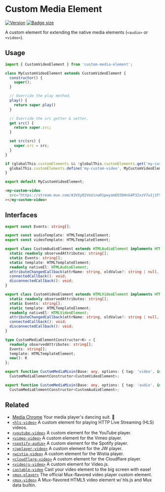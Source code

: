 # Custom Media Element

[![Version](https://img.shields.io/npm/v/custom-media-element?style=flat-square)](https://www.npmjs.com/package/custom-media-element) 
[![Badge size](https://img.badgesize.io/https://cdn.jsdelivr.net/npm/custom-media-element/+esm?compression=gzip&label=gzip&style=flat-square)](https://cdn.jsdelivr.net/npm/custom-media-element/+esm)

A custom element for extending the native media elements (`<audio>` or `<video>`).


## Usage

```js
import { CustomVideoElement } from 'custom-media-element';

class MyCustomVideoElement extends CustomVideoElement {
  constructor() {
    super();
  }

  // Override the play method.
  play() {
    return super.play()
  }

  // Override the src getter & setter.
  get src() {
    return super.src;
  }

  set src(src) {
    super.src = src;
  }
}

if (globalThis.customElements && !globalThis.customElements.get('my-custom-video')) {
  globalThis.customElements.define('my-custom-video', MyCustomVideoElement);
}

export default MyCustomVideoElement;
```

```html
<my-custom-video
  src="https://stream.mux.com/A3VXy02VoUinw01pwyomEO3bHnG4P32xzV7u1j1FSzjNg/low.mp4"
></my-custom-video>
```


## Interfaces

```ts
export const Events: string[];

export const audioTemplate: HTMLTemplateElement;
export const videoTemplate: HTMLTemplateElement;

export class CustomAudioElement extends HTMLAudioElement implements HTMLAudioElement {
  static readonly observedAttributes: string[];
  static Events: string[];
  static template: HTMLTemplateElement;
  readonly nativeEl: HTMLAudioElement;
  attributeChangedCallback(attrName: string, oldValue?: string | null, newValue?: string | null): void;
  connectedCallback(): void;
  disconnectedCallback(): void;
}

export class CustomVideoElement extends HTMLVideoElement implements HTMLVideoElement {
  static readonly observedAttributes: string[];
  static Events: string[];
  static template: HTMLTemplateElement;
  readonly nativeEl: HTMLVideoElement;
  attributeChangedCallback(attrName: string, oldValue?: string | null, newValue?: string | null): void;
  connectedCallback(): void;
  disconnectedCallback(): void;
}

type CustomMediaElementConstructor<K> = {
  readonly observedAttributes: string[];
  Events: string[];
  template: HTMLTemplateElement;
  new(): K
};

export function CustomMediaMixin(Base: any, options: { tag: 'video', is: string }):
  CustomMediaElementConstructor<CustomVideoElement>;

export function CustomMediaMixin(Base: any, options: { tag: 'audio', is: string }):
  CustomMediaElementConstructor<CustomAudioElement>;
```


## Related

- [Media Chrome](https://github.com/muxinc/media-chrome) Your media player's dancing suit. 🕺
- [`<hls-video>`](https://github.com/muxinc/hls-video-element) A custom element for playing HTTP Live Streaming (HLS) videos.
- [`<youtube-video>`](https://github.com/muxinc/youtube-video-element) A custom element for the YouTube player.
- [`<vimeo-video>`](https://github.com/luwes/vimeo-video-element) A custom element for the Vimeo player.
- [`<spotify-audio>`](https://github.com/luwes/spotify-audio-element) A custom element for the Spotify player.
- [`<jwplayer-video>`](https://github.com/luwes/jwplayer-video-element) A custom element for the JW player.
- [`<wistia-video>`](https://github.com/luwes/wistia-video-element) A custom element for the Wistia player.
- [`<cloudflare-video>`](https://github.com/luwes/cloudflare-video-element) A custom element for the Cloudflare player.
- [`<videojs-video>`](https://github.com/luwes/videojs-video-element) A custom element for Video.js.
- [`castable-video`](https://github.com/muxinc/castable-video) Cast your video element to the big screen with ease!
- [`<mux-player>`](https://github.com/muxinc/elements/tree/main/packages/mux-player) The official Mux-flavored video player custom element.
- [`<mux-video>`](https://github.com/muxinc/elements/tree/main/packages/mux-video) A Mux-flavored HTML5 video element w/ hls.js and Mux data builtin.
